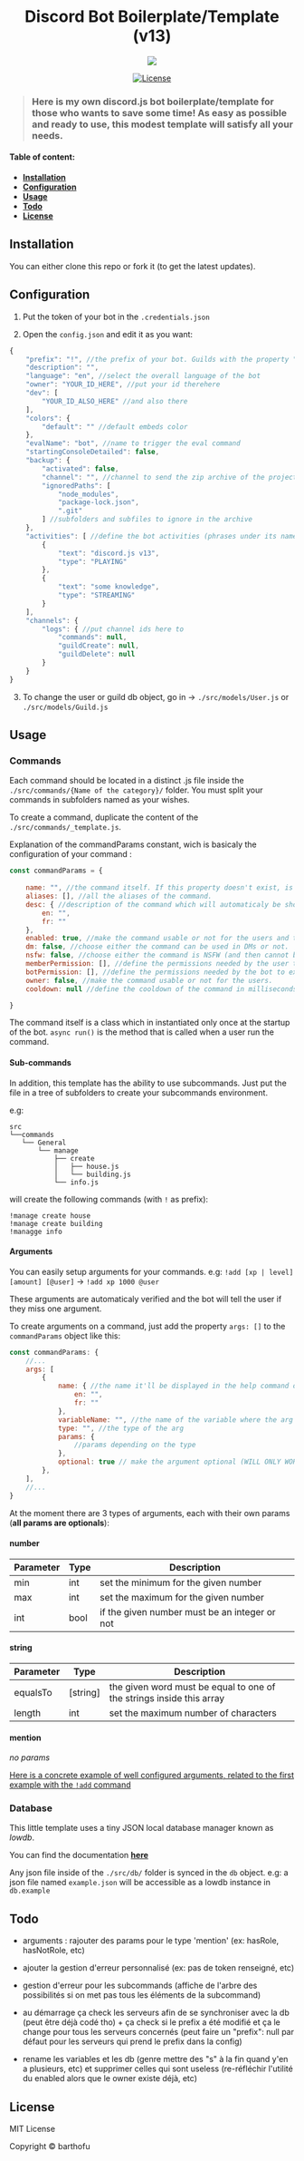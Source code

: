 <h1 align="center" font-weight="bold">Discord Bot Boilerplate/Template (v13)</h1>

<p align="center">
    <a href="http://forthebadge.com/" target="_blank">
    	<img src="http://forthebadge.com/images/badges/built-with-love.svg"
    </a>
</p>

<p align="center">
  <a href="https://opensource.org/licenses/MIT" target="_blank">
    <img src="https://img.shields.io/badge/License-MIT-blue.svg" alt="License">
  </a>
</p>

> ### Here is my own discord.js bot boilerplate/template for those who wants to save some time! As easy as possible and ready to use, this modest template will satisfy all your needs.

#### Table of content:

* **[Installation](#installation)**
* **[Configuration](#configuration)**
* **[Usage](#usage)**
* **[Todo](#todo)**
* **[License](#license)**

## Installation

You can either clone this repo or fork it (to get the latest updates).

## Configuration

1. Put the token of your bot in the `.credentials.json` 

2. Open the `config.json` and edit it as you want:

```js
{
    "prefix": "!", //the prefix of your bot. Guilds with the property "prefix": null in the guilds.json will automatically 
    "description": "",  
    "language": "en", //select the overall language of the bot
    "owner": "YOUR_ID_HERE", //put your id therehere
    "dev": [
        "YOUR_ID_ALSO_HERE" //and also there
    ],
    "colors": {
        "default": "" //default embeds color
    },
    "evalName": "bot", //name to trigger the eval command 
    "startingConsoleDetailed": false,
    "backup": {
        "activated": false, 
        "channel": "", //channel to send the zip archive of the project
        "ignoredPaths": [
            "node_modules",
            "package-lock.json",
            ".git"
        ] //subfolders and subfiles to ignore in the archive 
    },
    "activities": [ //define the bot activities (phrases under its name). Types can be: PLAYING, LISTENING, WATCHING, STREAMING
        {
            "text": "discord.js v13",
            "type": "PLAYING"
        },
        {
            "text": "some knowledge",
            "type": "STREAMING"
        }
    ],
    "channels": {
        "logs": { //put channel ids here to 
            "commands": null, 
            "guildCreate": null,
            "guildDelete": null
        }
    }
}
```

3. To change the user or guild db object, go in -> `./src/models/User.js` or `./src/models/Guild.js`

## Usage

### Commands

Each command should be located in a distinct .js file inside the `./src/commands/{Name of the category}/` folder. You must split your commands in subfolders named as your wishes.

To create a command, duplicate the content of the `./src/commands/_template.js`.

Explanation of the commandParams constant, wich is basicaly the configuration of your command :

```js
const commandParams = {
    
    name: "", //the command itself. If this property doesn't exist, is nullish or equal to an empty string, the command name will automaticaly be the filename.
    aliases: [], //all the aliases of the command.
    desc: { //description of the command which will automaticaly be shown in the help command.
        en: "", 
        fr: ""
    },
    enabled: true, //make the command usable or not for the users and the devs.
    dm: false, //choose either the command can be used in DMs or not.
    nsfw: false, //choose either the command is NSFW (and then cannot be use outside an NSFW channel) or not.
    memberPermission: [], //define the permissions needed by the user to execute the command (e.g: ['ADMINISTRATOR'])
    botPermission: [], //define the permissions needed by the bot to execute the command
    owner: false, //make the command usable or not for the users.
    cooldown: null //define the cooldown of the command in milliseconds.

}
```

The command itself is a class which in instantiated only once at the startup of the bot. 
`async run()` is the method that is called when a user run the command.


#### Sub-commands

In addition, this template has the ability to use subcommands. Just put the file in a tree of subfolders to create your subcommands environment.

e.g: 
```
src 
└──commands
   └── General
       └── manage    
           ├── create
           │   ├── house.js
           │   └── building.js
           └── info.js
```
will create the following commands (with `!` as prefix):
```
!manage create house
!manage create building
!managge info
```

#### Arguments

You can easily setup arguments for your commands. 
e.g: `!add [xp | level] [amount] [@user]` -> `!add xp 1000 @user`

These arguments are automaticaly verified and the bot will tell the user if they miss one argument.

To create arguments on a command, just add the property `args: []` to the `commandParams` object like this:
```js
const commandParams: {
    //...
    args: [
        {
            name: { //the name it'll be displayed in the help command or the error messages (can be a simple string if you don't use multiple languages)
                en: "", 
                fr: ""
            },
            variableName: "", //the name of the variable where the arg gonna be stored. It is accessible in the object 'args' within the commands.
            type: "", //the type of the arg
            params: {
                //params depending on the type
            },
            optional: true // make the argument optional (WILL ONLY WORK ON THE LAST ARGUMENT!)
        },
    ],
    //...
}
```

At the moment there are 3 types of arguments, each with their own params (**all params are optionals**):

#### number

| Parameter | Type | Description |
| --- | --- | --- |
| min | int | set the minimum for the given number |
| max | int | set the maximum for the given number |
| int | bool | if the given number must be an integer or not |

#### string

| Parameter | Type | Description |
| --- | --- | --- |
| equalsTo | [string] | the given word must be equal to one of the strings inside this array |
| length | int | set the maximum number of characters |

#### mention

*no params*

[Here is a concrete example of well configured arguments, related to the first example with the `!add` command](https://pastebin.com/KWueLYMN)
### Database

This little template uses a tiny JSON local database manager known as *lowdb*.

You can find the documentation **[here](https://github.com/typicode/lowdb)**

Any json file inside of the `./src/db/` folder is synced in the `db` object. 
e.g: a json file named `example.json` will be accessible as a lowdb instance in `db.example`

## Todo

* arguments : rajouter des params pour le type 'mention' (ex: hasRole, hasNotRole, etc)

* ajouter la gestion d'erreur personnalisé (ex: pas de token renseigné, etc)

* gestion d'erreur pour les subcommands (affiche de l'arbre des possibilités si on met pas tous les éléments de la subcommand)

* au démarrage ça check les serveurs afin de se synchroniser avec la db (peut être déjà codé tho) + ça check si le prefix a été modifié et ça le change pour tous les serveurs concernés (peut faire un "prefix": null par défaut pour les serveurs qui prend le prefix dans la config)

* rename les variables et les db (genre mettre des "s" à la fin quand y'en a plusieurs, etc) et supprimer celles qui sont useless (re-réfléchir l'utilité du enabled alors que le owner existe déjà, etc)

## License
MIT License

Copyright © barthofu
